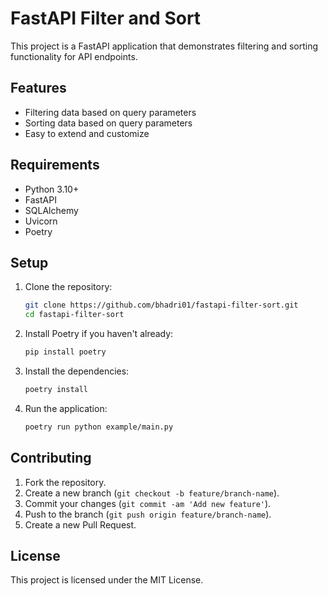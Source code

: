 # FastAPI Filter and Sort

This project is a FastAPI application that demonstrates filtering and sorting functionality for API endpoints.

## Features

- Filtering data based on query parameters
- Sorting data based on query parameters
- Easy to extend and customize

## Requirements

- Python 3.10+
- FastAPI
- SQLAlchemy
- Uvicorn
- Poetry

## Setup

1. Clone the repository:
    ```sh
    git clone https://github.com/bhadri01/fastapi-filter-sort.git
    cd fastapi-filter-sort
    ```

2. Install Poetry if you haven't already:
    ```sh
    pip install poetry
    ```

3. Install the dependencies:
    ```sh
    poetry install
    ```

4. Run the application:
    ```sh
    poetry run python example/main.py
    ```

## Contributing

1. Fork the repository.
2. Create a new branch (`git checkout -b feature/branch-name`).
3. Commit your changes (`git commit -am 'Add new feature'`).
4. Push to the branch (`git push origin feature/branch-name`).
5. Create a new Pull Request.

## License

This project is licensed under the MIT License.
